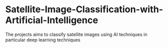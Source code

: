 # Satellite-Image-Classification-with-Artificial-Intelligence
The projects aims to classify satellite images using AI techniques in particular deep learning techniques
